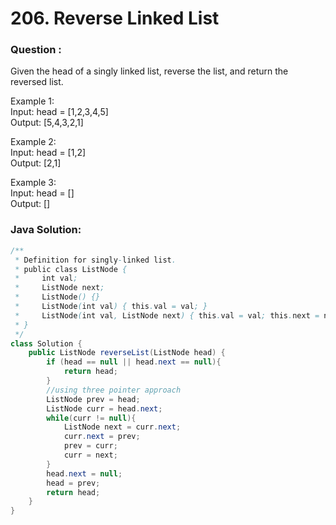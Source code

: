 # **206. Reverse Linked List**

### Question : 
Given the head of a singly linked list, reverse the list, and return the reversed list.

Example 1:<br>
Input: head = [1,2,3,4,5]<br>
Output: [5,4,3,2,1]<br>

Example 2:<br>
Input: head = [1,2]<br>
Output: [2,1]<br>

Example 3:<br>
Input: head = []<br>
Output: []

### Java Solution:
```java
/**
 * Definition for singly-linked list.
 * public class ListNode {
 *     int val;
 *     ListNode next;
 *     ListNode() {}
 *     ListNode(int val) { this.val = val; }
 *     ListNode(int val, ListNode next) { this.val = val; this.next = next; }
 * }
 */
class Solution {
    public ListNode reverseList(ListNode head) {
        if (head == null || head.next == null){
            return head;
        }
        //using three pointer approach
        ListNode prev = head;
        ListNode curr = head.next;
        while(curr != null){
            ListNode next = curr.next;
            curr.next = prev;
            prev = curr;
            curr = next; 
        }
        head.next = null;
        head = prev;
        return head;
    }  
}
```